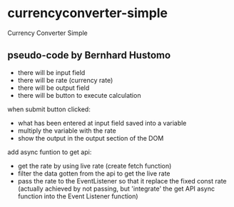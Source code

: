 
# currencyconverter-simple

Currency Converter Simple

## pseudo-code by Bernhard Hustomo

- there will be input field
- there will be rate (currency rate)
- there will be output field
- there will be button to execute calculation

when submit button clicked:

- what has been entered at input field saved into a variable
- multiply the variable with the rate
- show the output in the output section of the DOM

add async funtion to get api:

- get the rate by using live rate (create fetch function)
- filter the data gotten from the api to get the live rate
- pass the rate to the EventListener so that it replace the fixed const rate
(actually achieved by not passing, but 'integrate' the get API async function into the Event Listener function)
